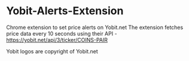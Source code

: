 # Yobit-Alerts-Extension
Chrome extension to set price alerts on Yobit.net
The extension fetches price data every 10 seconds using their API - https://yobit.net/api/3/ticker/COINS-PAIR

Yobit logos are copyright of Yobit.net
